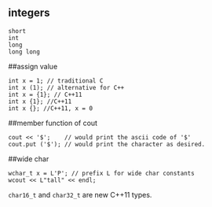 ## integers
```
short
int
long 
long long
```

##assign value
```
int x = 1; // traditional C
int x (1); // alternative for C++
int x = {1}; // C++11
int x {1}; //C++11
int x {}; //C++11, x = 0
```

##member function of cout
```
cout << '$';    // would print the ascii code of '$'
cout.put ('$'); // would print the character as desired.
```

##wide char
```
wchar_t x = L'P'; // prefix L for wide char constants
wcout << L"tall" << endl;
```
`char16_t` and `char32_t` are new C++11 types.
